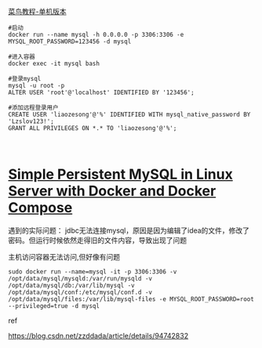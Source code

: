 [菜鸟教程-单机版本](https://www.runoob.com/docker/docker-install-mysql.html)

```shell
#启动
docker run --name mysql -h 0.0.0.0 -p 3306:3306 -e MYSQL_ROOT_PASSWORD=123456 -d mysql

#进入容器
docker exec -it mysql bash

#登录mysql
mysql -u root -p
ALTER USER 'root'@'localhost' IDENTIFIED BY '123456';

#添加远程登录用户
CREATE USER 'liaozesong'@'%' IDENTIFIED WITH mysql_native_password BY 'Lzslov123!';
GRANT ALL PRIVILEGES ON *.* TO 'liaozesong'@'%';
```

​	

[Simple Persistent MySQL in Linux Server with Docker and Docker Compose](https://blog.usejournal.com/simple-persistent-mysql-in-linux-server-with-docker-and-docker-compose-66547e89a19e)
=======

遇到的实际问题：
jdbc无法连接mysql，原因是因为编辑了idea的文件，修改了密码。但运行时候依然走得旧的文件内容，导致出现了问题





主机访问容器无法访问,但好像有问题

```shell
sudo docker run --name=mysql -it -p 3306:3306 -v /opt/data/mysql/mysqld:/var/run/mysqld -v /opt/data/mysql/db:/var/lib/mysql -v /opt/data/mysql/conf:/etc/mysql/conf.d -v /opt/data/mysql/files:/var/lib/mysql-files -e MYSQL_ROOT_PASSWORD=root --privileged=true -d mysql
```



ref

https://blog.csdn.net/zzddada/article/details/94742832


